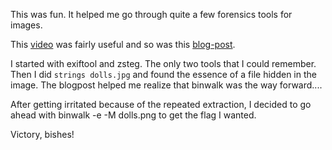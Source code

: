 This was fun. It helped me go through quite a few forensics tools for images. 

This [video](https://www.youtube.com/watch?v=rvpvY8yRTK8&ab_channel=GuyInTheShell) was fairly useful and so was this [blog-post](https://ctfs.github.io/resources/topics/steganography/file-in-image/README.html).

I started with exiftool and zsteg. The only two tools that I could remember. Then I did ```strings dolls.jpg``` and found the essence of a file hidden in the image.
The blogpost helped me realize that binwalk was the way forward....

After getting irritated because of the repeated extraction, I decided to go ahead with binwalk -e -M dolls.png to get the flag I wanted.

Victory, bishes!
